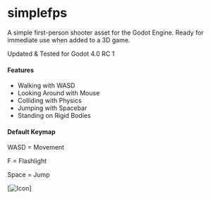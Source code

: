 # simplefps

A  simple first-person shooter asset for the Godot Engine. Ready for immediate use when added to a 3D game.

Updated & Tested for Godot 4.0 RC 1

#### Features

- Walking with WASD
- Looking Around with Mouse
- Colliding with Physics
- Jumping with Spacebar
- Standing on Rigid Bodies

#### Default Keymap

WASD = Movement

F = Flashlight

Space = Jump

[![Icon](simplefps-icon.png)]
